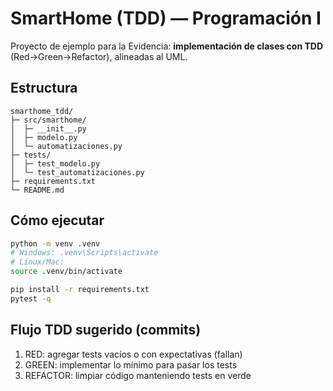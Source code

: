 # SmartHome (TDD) — Programación I

Proyecto de ejemplo para la Evidencia: **implementación de clases con TDD** (Red→Green→Refactor), alineadas al UML.

## Estructura
```
smarthome_tdd/
├─ src/smarthome/
│  ├─ __init__.py
│  ├─ modelo.py
│  └─ automatizaciones.py
├─ tests/
│  ├─ test_modelo.py
│  └─ test_automatizaciones.py
├─ requirements.txt
└─ README.md
```

## Cómo ejecutar
```bash
python -m venv .venv
# Windows: .venv\Scripts\activate
# Linux/Mac:
source .venv/bin/activate

pip install -r requirements.txt
pytest -q
```

## Flujo TDD sugerido (commits)
1) RED: agregar tests vacíos o con expectativas (fallan)  
2) GREEN: implementar lo mínimo para pasar los tests  
3) REFACTOR: limpiar código manteniendo tests en verde

